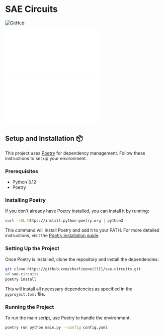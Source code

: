# SAE Circuits

![GitHub](https://img.shields.io/github/license/charlieoneill11/sae-circuits)

![](assets/method.pdf)
![](assets/edge_method.pdf)



## Setup and Installation 📦

This project uses [Poetry](https://python-poetry.org/) for dependency management. Follow these instructions to set up your environment.

### Prerequisites

- Python 3.12
- Poetry

### Installing Poetry

If you don't already have Poetry installed, you can install it by running:

```bash
curl -sSL https://install.python-poetry.org | python3 -
```

This command will install Poetry and add it to your PATH. For more detailed instructions, visit the [Poetry installation guide](https://python-poetry.org/docs/#installation).

### Setting Up the Project

Once Poetry is installed, clone the repository and install the dependencies:

```bash
git clone https://github.com/charlieoneill11/sae-circuits.git
cd sae-circuits
poetry install
```

This will install all necessary dependencies as specified in the `pyproject.toml` file.

### Running the Project

To run the main script, use Poetry to handle the environment:

```bash
poetry run python main.py --config config.yaml
```